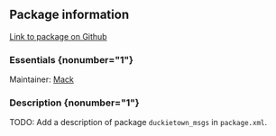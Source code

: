 <div id='duckietown_msgs-autogenerated' markdown='1'>


<!-- do not edit this file, autogenerated -->

## Package information 

[Link to package on Github](github:org=duckietown,repo=Software,path=00-infrastructure/duckietown_msgs,branch=master)

### Essentials {nonumber="1"}

Maintainer: [Mack](mailto:mack@duckietown.org)

### Description {nonumber="1"}

TODO: Add a description of package `duckietown_msgs` in `package.xml`.



</div>

